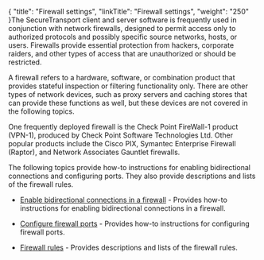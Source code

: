 {
    "title": "Firewall settings",
    "linkTitle": "Firewall settings",
    "weight": "250"
}The SecureTransport client and server software is frequently used in conjunction with network firewalls, designed to permit access only to authorized protocols and possibly specific source networks, hosts, or users. Firewalls provide essential protection from hackers, corporate raiders, and other types of access that are unauthorized or should be restricted.

A firewall refers to a hardware, software, or combination product that provides stateful inspection or filtering functionality only. There are other types of network devices, such as proxy servers and caching stores that can provide these functions as well, but these devices are not covered in the following topics.

One frequently deployed firewall is the Check Point FireWall-1 product (VPN-1), produced by Check Point Software Technologies Ltd. Other popular products include the Cisco PIX, Symantec Enterprise Firewall (Raptor), and Network Associates Gauntlet firewalls.

The following topics provide how-to instructions for enabling bidirectional connections and configuring ports. They also provide descriptions and lists of the firewall rules.

-   [Enable bidirectional connections in a firewall](r_st_enablebidirectionalconnectionsfirewall) - Provides how-to instructions for enabling bidirectional connections in a firewall.
-   [Configure firewall ports](r_st_configuringfirewallports) - Provides how-to instructions for configuring firewall ports.
-   [Firewall rules](r_st_firewallrules) - Provides descriptions and lists of the firewall rules.
